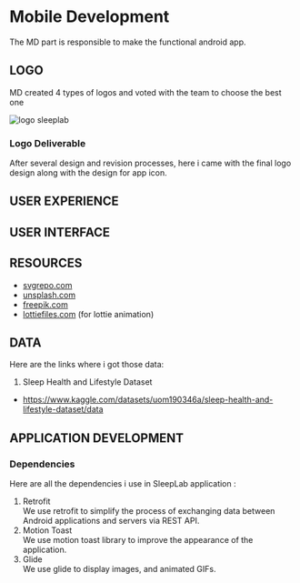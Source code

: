 # Mobile Development
The MD part is responsible to make the functional android app.

## LOGO
[logo-sleeplab]:https://github.com/abdulrohman19/SleepLab/blob/android-developer/Logo/4%20Logos.png
MD created 4 types of logos and voted with the team to choose the best one

![logo sleeplab][logo-sleeplab]

### Logo Deliverable
[logo]:https://github.com/abdulrohman19/SleepLab/blob/android-developer/Logo/Logo.png
[logo-for-splashscreen]:https://github.com/abdulrohman19/SleepLab/blob/android-developer/Logo/logo%20splash.png
[logo-text]:https://github.com/abdulrohman19/SleepLab/blob/android-developer/Logo/logotext.png
[logo-with-text]:https://github.com/abdulrohman19/SleepLab/blob/android-developer/Logo/logowithtext.png
[icon]:https://github.com/abdulrohman19/SleepLab/blob/android-developer/Logo/icon.png
After several design and revision processes, here i came with the final logo design along with the design for app icon.

## USER EXPERIENCE


## USER INTERFACE


## RESOURCES
- [svgrepo.com](https://www.svgrepo.com/)
- [unsplash.com](https://unsplash.com/)
- [freepik.com](https://www.freepik.com/home)
- [lottiefiles.com](https://lottiefiles.com/) (for lottie animation)

## DATA <br>
Here are the links where i got those data:
1. Sleep Health and Lifestyle Dataset
- https://www.kaggle.com/datasets/uom190346a/sleep-health-and-lifestyle-dataset/data

## APPLICATION DEVELOPMENT

### Dependencies
Here are all the dependencies i use in SleepLab application :

1. Retrofit <br>
We use retrofit to simplify the process of exchanging data between Android applications and servers via REST API.
2. Motion Toast <br>
We use motion toast library to  improve the appearance of the application.
3. Glide <br>
We use glide to display images, and animated GIFs.

